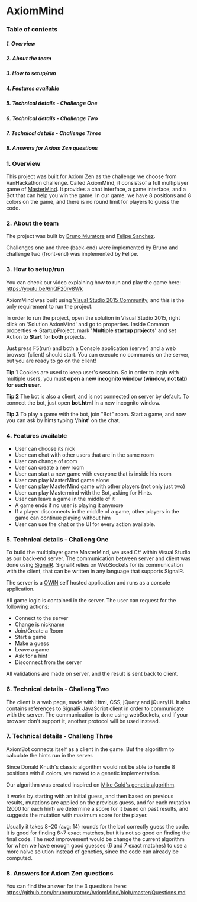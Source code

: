 # AxiomMind

### Table of contents

##### 1. Overview
##### 2. About the team
##### 3. How to setup/run
##### 4. Features available
##### 5. Technical details - Challenge One
##### 6. Technical details - Challenge Two
##### 7. Technical details - Challenge Three
##### 8. Answers for Axiom Zen questions


### 1. Overview

This project was built for Axiom Zen as the challenge we choose from VanHackathon challenge.
Called AxiomMind, it consistsof a full multiplayer game of [MasterMind](https://en.wikipedia.org/wiki/Mastermind_(board_game)).
It provides a chat interface, a game interface, and a Bot that can help you win the game.
In our game, we have 8 positions and 8 colors on the game, and there is no round limit for players to guess the code.

### 2. About the team

The project was built by [Bruno Muratore](https://www.linkedin.com/in/brunomuratore) and [Felipe Sanchez](https://br.linkedin.com/in/sanchezit/en).

Challenges one and three (back-end) were implemented by Bruno and challenge two (front-end) was implemented by Felipe.


### 3. How to setup/run

You can check our video explaining how to run and play the game here: https://youtu.be/6nQF20rv8Wk

AxiomMind was built using [Visual Studio 2015 Community](https://www.visualstudio.com/pt-br/products/visual-studio-community-vs.aspx), and this is the only requirement to run the project.

In order to run the project, open the solution in Visual Studio 2015, right click on 'Solution AxionMind' and go to properties.
Inside Common properties -> StartupProject, mark **'Multiple startup projects'** and set Action to **Start** for **both** projects.

Just press F5(run) and both a Console application (server) and a web browser (client) should start. You can execute no commands on the server, but you are ready to go on the client!

**Tip 1** Cookies are used to keep user's session. So in order to login with multiple users, you must **open a new incognito window (window, not tab) for each user**.

**Tip 2** The bot is also a client, and is not connected on server by default. To connect the bot, just open **bot.html** in a new incognito window.

**Tip 3** To play a game with the bot, join "Bot" room. Start a game, and now you can ask by hints typing **'/hint'** on the chat.


### 4. Features available

* User can choose its nick
* User can chat with other users that are in the same room
* User can change of room
* User can create a new room
* User can start a new game with everyone that is inside his room
* User can play MasterMind game alone
* User can play MasterMind game with other players (not only just two)
* User can play Mastermind with the Bot, asking for Hints.
* User can leave a game in the middle of it
* A game ends if no user is playing it anymore
* If a player disconnects in the middle of a game, other players in the game can continue playing without him
* User can use the chat or the UI for every action available.


### 5. Technical details - Challeng One

To build the multiplayer game MasterMind, we used C# within Visual Studio as our back-end server. The communication between server and client was done using [SignalR](http://www.asp.net/signalr). SignalR relies on WebSockets for its communication with the client, that can be written in any language that supports SignalR. 

The server is a [OWIN](http://owin.org/) self hosted application and runs as a console application.

All game logic is contained in the server. The user can request for the following actions:
* Connect to the server
* Change is nickname
* Join/Create a Room
* Start a game
* Make a guess
* Leave a game
* Ask for a hint
* Disconnect from the server

All validations are made on server, and the result is sent back to client.

### 6. Technical details - Challeng Two

The client is a web page, made with Html, CSS, jQuery and jQueryUI. It also contains references to SignalR JavaScript client in order to communicate with the server. The communication is done using webSockets, and if your browser don't support it, another protocol will be used instead.


### 7. Technical details - Challeng Three

AxiomBot connects itself as a client in the game. But the algorithm to calculate the hints run in the server.

Since Donald Knuth's classic algorithm would not be able to handle 8 positions with 8 colors, we moved to a genetic implementation.

Our algorithm was created inspired on [Mike Gold's genetic algorithm](http://www.c-sharpcorner.com/article/mastermind-computer-player-using-genetic-algorithms-in-C-Sharp/).

It works by starting with an initial guess, and then based on previous results, mutations are applied on the previous guess, and for each mutation (2000 for each hint) we determine a score for it based on past results, and suggests the mutation with maximum score for the player.

Usually it takes 8~20 (avg: 14) rounds for the bot correctly guess the code. It is good for finding 6~7 exact matches, but it is not so good on finding the final code. The next improvement would be change the current algorithm for when we have enough good guesses (6 and 7 exact matches) to use a more naive solution instead of genetics, since the code can already be computed.


### 8. Answers for Axiom Zen questions

You can find the answer for the 3 questions here: https://github.com/brunomuratore/AxiomMind/blob/master/Questions.md
